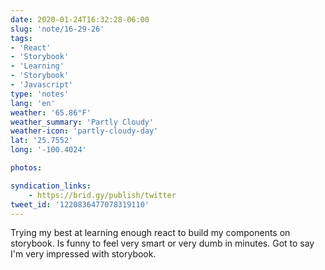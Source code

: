 ```yaml
---
date: 2020-01-24T16:32:28-06:00
slug: 'note/16-29-26'
tags:
- 'React'
- 'Storybook'
- 'Learning'
- 'Storybook'
- 'Javascript'
type: 'notes'
lang: 'en'
weather: '65.86°F'
weather_summary: 'Partly Cloudy'
weather-icon: 'partly-cloudy-day'
lat: '25.7552'
long: '-100.4024'

photos:

syndication_links:
    - https://brid.gy/publish/twitter
tweet_id: '1220836477078319110'
---
```

Trying my best at learning enough react to build my components on storybook. Is funny to feel very smart or very dumb in minutes. Got to say I'm very impressed with storybook.

    